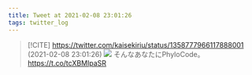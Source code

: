 ```yaml
---
title: Tweet at 2021-02-08 23:01:26
tags: twitter_log
---
```


> [!CITE] https://twitter.com/kaisekiriu/status/1358777966117888001 (2021-02-08 23:01:26)
> ![](https://twitter.com/kaisekiriu/status/1358777966117888001)
> そんなあなたにPhyloCode。
> https://t.co/tcXBMIpaSR

